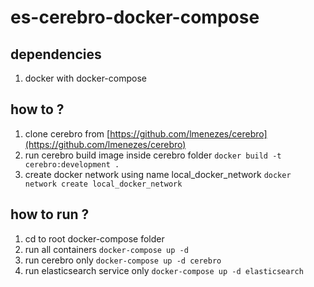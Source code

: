 # es-cerebro-docker-compose

## dependencies 
1. docker with docker-compose 

## how to ?

1. clone cerebro from [https://github.com/lmenezes/cerebro](https://github.com/lmenezes/cerebro)
2. run cerebro build image inside cerebro folder `docker build -t cerebro:development .`
3. create docker network using name local_docker_network `docker network create local_docker_network`

## how to run ?

1. cd to root docker-compose folder
2. run all containers `docker-compose up -d`
3. run cerebro only `docker-compose up -d cerebro`
4. run elasticsearch service only `docker-compose up -d elasticsearch`
